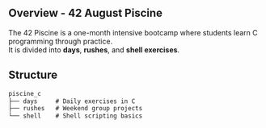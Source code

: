 ## Overview - 42 August Piscine
The 42 Piscine is a one-month intensive bootcamp where students learn C programming through practice.  
It is divided into **days**, **rushes**, and **shell exercises**.  

## Structure
```md
piscine_c
├── days     # Daily exercises in C
├── rushes   # Weekend group projects
└── shell    # Shell scripting basics
